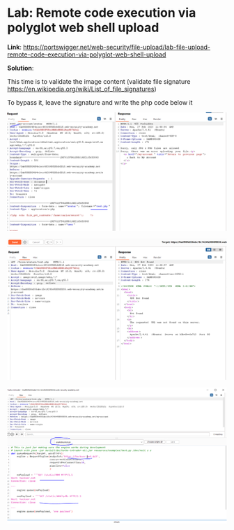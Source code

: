# Lab: Remote code execution via polyglot web shell upload

**Link**: https://portswigger.net/web-security/file-upload/lab-file-upload-remote-code-execution-via-polyglot-web-shell-upload

**Solution**:

This time is to validate the image content (validate file signature https://en.wikipedia.org/wiki/List_of_file_signatures)

To bypass it, leave the signature and write the php code below it

<p align="center" width="100%">
  <img src="image1.png" width="800" hight="500"/>
</p>

<p align="center" width="100%">
  <img src="image2.png" width="800" hight="500"/>
</p>

<p align="center" width="100%">
  <img src="image3.png" width="800" hight="500"/>
</p>
